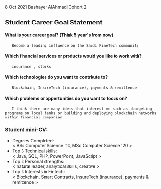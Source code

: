 
8 Oct 2021 
Bashayer AlAhmadi
Cohort 2


## Student Career Goal Statement  
  #### What is your career goal? (Think 5 year's from now) 
       Become a leading influence on the Saudi FineTech community
  #### Which financial services or products would you like to work with? 
       insurance , stocks 
  #### Which technologies do you want to contrbute to? 
       Blockchain, InsureTech (insurance), payments & remittence 
  #### Which problems or oppertunities do you want to focus on? 
       I think there are many ideas that interest me such as :budgeting programs on local banks or building and deploying blockchain networks within financial companies 

### Student mini-CV:

  - Degrees Completed:    
        < BSc Computer Science '13, MSc Computer Science '20 >
  - Top 3 Technical skills:    
        < Java, SQL, PHP, PowerPoint, JavaScript >
  - Top 3 Personal strengths:   
       <  natural leader, analytical skills, creative >
  - Top 3 Interests in Fintech:    
       <  Blockchain, Smart Contracts, InsureTech (insurance), payments & remittence >
